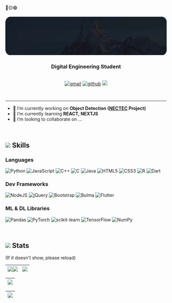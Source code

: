 🔴🟡🟢
<div align="center">
  <div><img style="height:120px" src="https://raw.githubusercontent.com/HiMAIayas/HiMAIayas/main/assets/images/github_myname_rounded.gif"></div>
  
  ### <b>Digital Engineering Student </b>
  <br>
  <a href="mailto:phumihimal@gmail.com" target="_blank"><img src=https://img.shields.io/badge/gmail-%2300acee.svg?color=EA4335&style=for-the-badge&logo=gmail&logoColor=white alt=gmail /></a>
  <a href="https://github.com/HiMAIayas" target="_blank"><img src=https://img.shields.io/badge/github-%2300acee.svg?color=181717&style=for-the-badge&logo=github&logoColor=white alt=github  /></a>
  <a href="https://www.linkedin.com/in/phumipas" target="_blank"><img src="https://img.shields.io/badge/LinkedIn-0077B5?style=for-the-badge&logo=linkedin&logoColor=white"></a>
</div>
</div>

<br><hr>
- 🔭 I’m currently working on **Object Detection ([NECTEC](https://www.nectec.or.th/) Project)**
- 📖 I’m currently learning **REACT, NEXTJS**
- 👯 I’m looking to collaborate on ...
<br>

## <img src="https://media2.giphy.com/media/QssGEmpkyEOhBCb7e1/giphy.gif?cid=ecf05e47a0n3gi1bfqntqmob8g9aid1oyj2wr3ds3mg700bl&rid=giphy.gif" width ="25"><b> Skills</b><br>
<div>

### Languages
![Python](https://img.shields.io/badge/python-3670A0?style=for-the-badge&logo=python&logoColor=white)
![JavaScript](https://img.shields.io/badge/JavaScript%20-%23F7DF1E.svg?style=for-the-badge&logo=javascript&logoColor=black) 
![C++](https://img.shields.io/badge/c++-%2300599C.svg?style=for-the-badge&logo=c%2B%2B&logoColor=white) 
![C](https://img.shields.io/badge/c-%2300599C.svg?style=for-the-badge&logo=c&logoColor=white)
![Java](https://img.shields.io/badge/java-%23ED8B00.svg?style=for-the-badge&logo=openjdk&logoColor=white)
![HTML5](https://img.shields.io/badge/html5-%23E34F26.svg?style=for-the-badge&logo=html5&logoColor=white)
![CSS3](https://img.shields.io/badge/css3-%231572B6.svg?style=for-the-badge&logo=css3&logoColor=white)
![R](https://img.shields.io/badge/r-%23276DC3.svg?style=for-the-badge&logo=r&logoColor=white)
![Dart](https://img.shields.io/badge/dart-%230175C2.svg?style=for-the-badge&logo=dart&logoColor=white)



### Dev Frameworks
![NodeJS](https://img.shields.io/badge/node.js-%2343853D.svg?style=for-the-badge&logo=node.js&logoColor=white)
![jQuery](https://img.shields.io/badge/jquery-%230769AD.svg?style=for-the-badge&logo=jquery&logoColor=white)
![Bootstrap](https://img.shields.io/badge/bootstrap-%238511FA.svg?style=for-the-badge&logo=bootstrap&logoColor=white)
![Bulma](https://img.shields.io/badge/bulma-00D0B1?style=for-the-badge&logo=bulma&logoColor=white)
![Flutter](https://img.shields.io/badge/Flutter-%2302569B.svg?style=for-the-badge&logo=Flutter&logoColor=white)

### ML & DL Libraries
![Pandas](https://img.shields.io/badge/pandas-%23150458.svg?style=for-the-badge&logo=pandas&logoColor=white)
![PyTorch](https://img.shields.io/badge/PyTorch-%23EE4C2C.svg?style=for-the-badge&logo=PyTorch&logoColor=white)
![scikit-learn](https://img.shields.io/badge/scikit--learn-%23F7931E.svg?style=for-the-badge&logo=scikit-learn&logoColor=white)
![TensorFlow](https://img.shields.io/badge/TensorFlow-%23FF6F00.svg?style=for-the-badge&logo=TensorFlow&logoColor=white)
![NumPy](https://img.shields.io/badge/numpy-%23013243.svg?style=for-the-badge&logo=numpy&logoColor=white)


</div><br>

## <img src="https://media0.giphy.com/media/v1.Y2lkPTc5MGI3NjExdTh1Z3hiNGs4MGtodmw4bDVmNDZoOXZwa2tkeGlsM210bjE2Z3ZyNCZlcD12MV9pbnRlcm5hbF9naWZfYnlfaWQmY3Q9cw/gJnjM552Kz2uUQvJEf/giphy.gif" width=20px><b> Stats</b><br>
(If it doesn't show, please reload)
<div align="center">
  
| <a><img src="https://github-readme-stats.vercel.app/api?username=HiMAIayas&theme=radical&show_icons=true" width=480px/></a><a><img src="https://github-readme-stats.vercel.app/api/top-langs/?username=HiMAIayas&theme=radical&layout=donut" width=480px/></a> | <a><img src="https://github-readme-stats.vercel.app/api/wakatime?username=HiMAIayas&theme=radical&custom_title=VSCode-Hours" width=1060px/></a> | 
| ------------- | ------------- |

| <a><img src="http://github-profile-summary-cards.vercel.app/api/cards/profile-details?username=HiMAIayas&theme=radical" width=800px></a> |
| ------------- |

| <a><img src="https://github-readme-streak-stats.herokuapp.com?user=HiMAIayas&theme=radical"></a> |
| ------------- |


</div>













  
</div>

